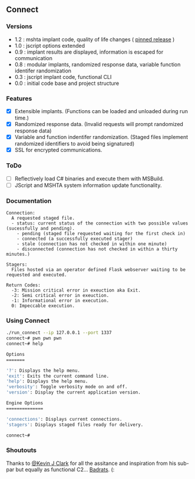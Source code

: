 ## Connect
### Versions
 * 1.2 : mshta implant code, quality of life changes ( [pinned release](https://github.com/skylerknecht/connect/tree/087006611c8d65f3f3d5fd86bc5ff577a51d1950) )
 * 1.0 : jscript options extended
 * 0.9 : implant results are displayed, information is escaped for communication
 * 0.8 : modular implants, randomized response data, variable function identifer randomization
 * 0.3 : jscript implant code, functional CLI
 * 0.0 : initial code base and project structure

### Features
* [x] Extensible implants. (Functions can be loaded and unloaded during run time.)
* [x] Randomized response data. (Invalid requests will prompt randomized response data)
* [x] Variable and function indentifer randomization. (Staged files implement randomized identifiers to avoid being signatured)
* [x] SSL for encrypted communications.

### ToDo
* [ ] Reflectively load C# binaries and execute them with MSBuild.
* [ ] JScript and MSHTA system information update functionality.

### Documentation
```
Connection:
  A requested staged file.
  - status: current status of the connection with two possible values (sucessfully and pending).
    - pending (staged file requested waiting for the first check in)
    - connected (a successfully executed stager)
    - stale (connection has not checked in within one minute)
    - disconnected (connection has not checked in within a thirty minutes.)

Stagers:
  Files hosted via an operator defined Flask webserver waiting to be requested and executed.

Return Codes:
  -3: Mission critical error in exeuction aka Exit.
  -2: Semi critical error in exeuction.
  -1: Informational error in execution.
  0: Impeccable execution.
```

### Using Connect
```sh
./run_connect --ip 127.0.0.1 --port 1337
connect~# pwn pwn pwn
connect~# help

Options
=======

'?': Displays the help menu.
'exit': Exits the current command line.
'help': Displays the help menu.
'verbosity': Toggle verbosity mode on and off.
'version': Display the current application version.

Engine Options
==============

'connections': Displays current connections.
'stagers': Displays staged files ready for delivery.

connect~#
```

### Shoutouts
Thanks to [@Kevin J Clark](https://twitter.com/GuhnooPlusLinux) for all the assitance and inspiration from his sub-par but equally as functional C2... [Badrats](https://gitlab.com/KevinJClark/badrats). (:
